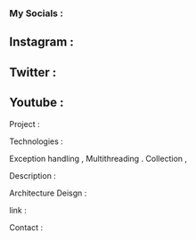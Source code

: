 ### My Socials : 

## Instagram : 

## Twitter : 

## Youtube : 


Project : 


Technologies : 

Exception handling , Multithreading . Collection , 

Description : 


Architecture Deisgn : 


link : 

Contact : 



